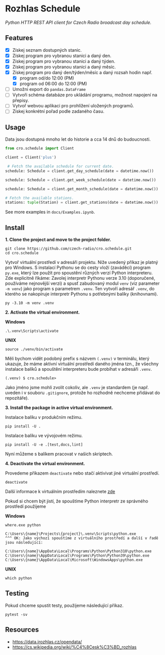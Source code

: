 # Rozhlas Schedule

_Python HTTP REST API client for Czech Radio broadcast day schedule._

## Features

- [x] Získej seznam dostupných stanic.
- [x] Získej program pro vybranou stanici a daný den.
- [x] Získej program pro vybranou stanici a daný týden.
- [x] Získej program pro vybranou stanici a daný měsíc.
- [x] Získej program pro daný den/týden/měsíc a daný rozsah hodin např.
  - [x] program od/do 12:00 (PM)
  - [x] program od 06:00 do 12:00 (PM)
- [ ] Umožni export do `pandas.DataFrame`
- [ ] Vytvoři schéma databáze pro ukládání programu, možnost napojení na přepisy.
- [ ] Vytvoř webvou aplikaci pro prohlížení uložených programů.
- [ ] Získej konkrétní pořad podle zadaného času.

## Usage

Data jsou dostupná mnoho let do historie a cca 14 dnů do budoucnosti.

```python
from cro.schedule import Client

client = Client('plus')

 # Fetch the available schedule for current date.
schedule: Schedule = client.get_day_schedule(date = datetime.now())

schedule: Schedule = client.get_week_schedule(date = datetime.now())

schedule: Schedule = client.get_month_schedule(date = datetime.now())

# Fetch the available stations.
stations: tuple(Station) = client.get_stations(date = datetime.now())
```

See more examples in `docs/Examples.ipynb`.

## Install

__1. Clone the project and move to the project folder.__

    git clone https://github.com/czech-radio/cro.schedule.git
    cd cro.schedule

Vytvoř virtuální prostředí v adresáři projektu. Níže uvedený příkaz je platný pro Windows. S instalací Pythonu se do cesty vloží (zaváděcí) program `py.exe`, který lze použít pro spoustění různých verzí Python interpreteru. Zde explicitně říkáme: Zavolej interpretr Pythonu verze 3.10 (doporučené, používáme nejnovější verzi) a spusť zabudovaný modul `venv` (viz parameter `-m venv`) jako program s parametrem `.venv`. Ten vytvoří adresář `.venv`, do kterého se nakopíruje interpretr Pythonu s potřebnými balíky (knihovnami).

```
py -3.10 -m venv .venv
```

__2. Activate the virtual environment.__

__Windows__

```
.\.venv\Scripts\activate
```

__UNIX__

```
source ./venv/bin/activate
```

Měli bychom vidět podobný prefix s názvem `(.venv)` v terminálu, který ukazuje, že máme aktivní virtuální prostředí daného jména tzn., že všechny instalace balíků a spouštění interpreteru bude probíhat v adresáři `.venv`.

```
(.venv) $ cro.schedule>
```

Jako jméno jsme mohli zvolit cokoliv, ale `.venv` je standardem (je např. uveden i v souboru `.gitignore`, protože ho rozhodně nechceme přidávat do repozitáře).

__3. Install the package in active virtual environment.__

Instalace balíku v produkčním režimu.

```
pip install -U .
```

Instalace balíku ve vývojovém režimu.

```
pip install -U -e .[test,docs,lint]
```

Nyní můžeme s balíkem pracovat v našich skriptech.

__4. Deactivate the virtual environment.__

Provedeme příkazem `deactivate` nebo stačí aktivivat jiné virtuální prostředí.

```
deactivate
```

Další informace k virtuálním prostředím naleznete [zde](https://docs.python.org/3/library/venv.html)

Pokud si chcem být jistí, že spouštíme Python interpretr ze správného prostředí použijeme

__Windows__

```
where.exe python

C:\Users\{name}\Projects\{project}\.venv\Scripts\python.exe
^^^ OK: Jako výchozí spouštíme z virtuálního prostředí a další v řadě jsou následující:

C:\Users\{name}\AppData\Local\Programs\Python\Python310\python.exe
C:\Users\{name}\AppData\Local\Programs\Python\Python39\python.exe
C:\Users\{name}\AppData\Local\Microsoft\WindowsApps\python.exe
```

__UNIX__

```
which python
```

## Testing

Pokud chceme spustit testy, použijeme následující příkaz.

```
pytest -sv
```

## Resources

- https://data.irozhlas.cz/opendata/
- https://cs.wikipedia.org/wiki/%C4%8Cesk%C3%BD_rozhlas
